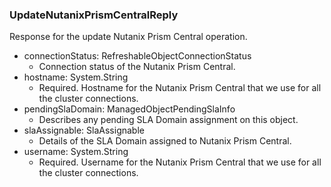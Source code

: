 ### UpdateNutanixPrismCentralReply
Response for the update Nutanix Prism Central operation.

- connectionStatus: RefreshableObjectConnectionStatus
  - Connection status of the Nutanix Prism Central.
- hostname: System.String
  - Required. Hostname for the Nutanix Prism Central that we use for all the cluster connections.
- pendingSlaDomain: ManagedObjectPendingSlaInfo
  - Describes any pending SLA Domain assignment on this object.
- slaAssignable: SlaAssignable
  - Details of the SLA Domain assigned to Nutanix Prism Central.
- username: System.String
  - Required. Username for the Nutanix Prism Central that we use for all the cluster connections.
